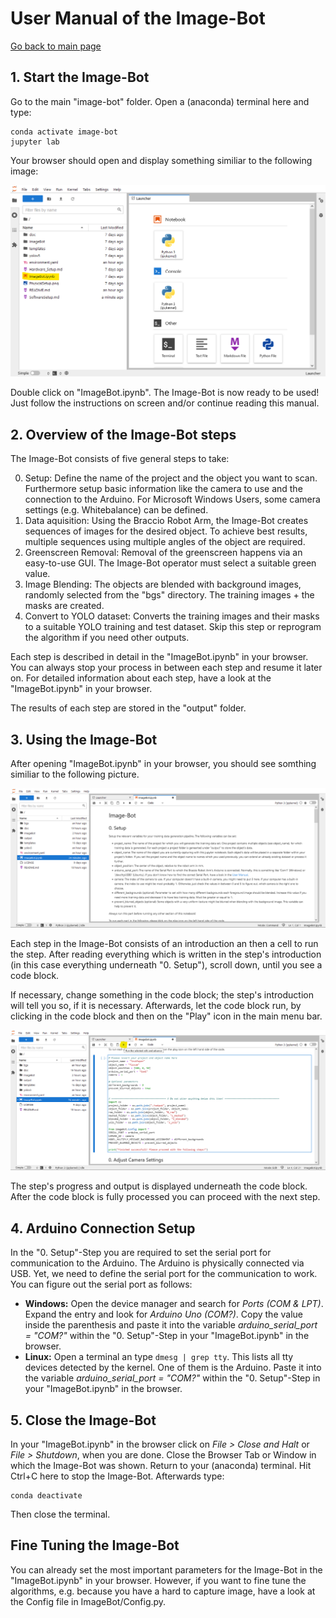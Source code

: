 # User Manual of the Image-Bot

[Go back to main page ](../README.md)

## 1. Start the Image-Bot

Go to the main "image-bot" folder. Open a (anaconda) terminal here and type:

```
conda activate image-bot
jupyter lab
```

Your browser should open and display something similiar to the following image:

![Jupyter Lab](Installation_JupyterMarked.png)

Double click on "ImageBot.ipynb". The Image-Bot is now ready to be used! Just follow the instructions on screen and/or continue reading this manual.


## 2. Overview of the Image-Bot steps

The Image-Bot consists of five general steps to take:

0. Setup: Define the name of the project and the object you want to scan. Furthermore setup basic information like the camera to use and the connection to the Arduino. For Microsoft Windows Users, some camera settings (e.g. Whitebalance) can be defined.
1. Data aquisition: Using the Braccio Robot Arm, the Image-Bot creates sequences of images for the desired object. To achieve best results, multiple sequences using multiple angles of the object are required.
2. Greenscreen Removal: Removal of the greenscreen happens via an easy-to-use GUI. The Image-Bot operator must select a suitable green value.
3. Image Blending: The objects are blended with background images, randomly selected from the "bgs" directory. The training images + the masks are created.
4. Convert to YOLO dataset: Converts the training images and their masks to a suitable YOLO training and test dataset. Skip this step or reprogram the algorithm if you need other outputs.

Each step is described in detail in the "ImageBot.ipynb" in your browser. You can always stop your process in between each step and resume it later on. For detailed information about each step, have a look at the "ImageBot.ipynb" in your browser.

The results of each step are stored in the "output" folder.

## 3. Using the Image-Bot

After opening "ImageBot.ipynb" in your browser, you should see somthing similiar to the following picture.

![View on the Image-Bot when first opening the ImageBot.ipynb](ImageBotRunning001.png)

Each step in the Image-Bot consists of an introduction an then a cell to run the step. After reading everything which is written in the step's introduction (in this case everything underneath "0. Setup"), scroll down, until you see a code block.

If necessary, change something in the code block; the step's introduction will tell you so, if it is necessary. Afterwards, let the code block run, by clicking in the code block and then on the "Play" icon in the main menu bar.

![View on the Image-Bot when first opening the ImageBot.ipynb](ImageBotRunning002_marked.png)

The step's progress and output is displayed underneath the code block. After the code block is fully processed you can proceed with the next step.

## 4. Arduino Connection Setup

In the "0. Setup"-Step you are required to set the serial port for communication to the Arduino. The Arduino is physically connected via USB. Yet, we need to define the serial port for the communication to work. You can figure out the serial port as follows:

* **Windows:** Open the device manager and search for *Ports (COM & LPT)*. Expand the entry and look for *Arduino Uno (COM?)*. Copy the value inside the parenthesis and paste it into the variable *arduino_serial_port = "COM?"*  within the "0. Setup"-Step in your "ImageBot.ipynb" in the browser.
* **Linux:** Open a terminal an type ```dmesg | grep tty```. This lists all tty devices detected by the kernel. One of them is the Arduino. Paste it into the variable *arduino_serial_port = "COM?"*  within the "0. Setup"-Step in your "ImageBot.ipynb" in the browser.

## 5. Close the Image-Bot

In your "ImageBot.ipynb" in the browser click on *File > Close and Halt* or *File > Shutdown*, when you are done. Close the Browser Tab or Window in which the Image-Bot was shown. Return to your (anaconda) terminal. Hit Ctrl+C here to stop the Image-Bot. Afterwards type:

```
conda deactivate
```

Then close the terminal.

## Fine Tuning the Image-Bot

You can already set the most important parameters for the Image-Bot in the "ImageBot.ipynb" in your browser. However, if you want to fine tune the algorithms, e.g. because you have a hard to capture image, have a look at the Config file in ImageBot/Config.py.




